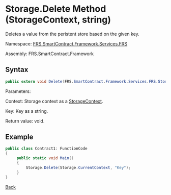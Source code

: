 # Storage.Delete Method (StorageContext, string)

Deletes a value from the peristent store based on the given key.

Namespace: [FRS.SmartContract.Framework.Services.FRS](../../FRS.md)

Assembly: FRS.SmartContract.Framework

## Syntax

```c#
public extern void Delete(FRS.SmartContract.Framework.Services.FRS.StorageContext context, byte[] key)
```

Parameters:

Context: Storage context as a [StorageContext](../StorageContex.md).

Key: Key as a string.

Return value: void.

## Example

```c#
public class Contract1: FunctionCode
{
     public static void Main()
     {
         Storage.Delete(Storage.CurrentContext, "Key");
     }
}
```



[Back](../Storage.md)